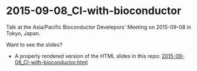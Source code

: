 # 2015-09-08_CI-with-bioconductor

Talk at the Asia/Pacific Bioconductor Develepors' Meeting on 2015-09-08 in Tokyo, Japan.

Want to see the slides?

- A properly rendered version of the HTML slides in this repo: [2015-09-08_CI-with-bioconductor.html](https://cdn.rawgit.com/PeteHaitch/2015-09-08_CI-with-bioconductor/0f5a3d68e9fc232eca0b34b19724e4e2d2373594/2015-09-08_CI-with-bioconductor.html)
